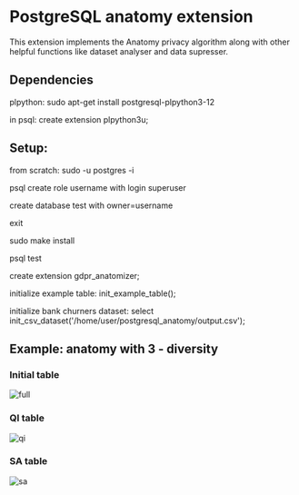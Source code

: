 # PostgreSQL anatomy extension
This extension implements the Anatomy privacy algorithm along with other helpful functions like dataset analyser and data supresser.

## Dependencies

plpython:
sudo apt-get install postgresql-plpython3-12

in psql: create extension plpython3u;

## Setup:

from scratch:
sudo -u postgres -i

psql
create role username with login superuser

create database test with owner=username

exit


sudo make install

psql test

create extension gdpr_anatomizer;

initialize example table: init_example_table();

initialize bank churners dataset: select init_csv_dataset('/home/user/postgresql_anatomy/output.csv');


## Example: anatomy with 3 - diversity

### Initial table
![full](https://i.postimg.cc/qBbdZYXQ/Screenshot-2020-11-19-at-15-33-34.png)

### QI table
![qi](https://i.postimg.cc/VNBx9Hkq/Screenshot-2020-11-19-at-15-34-55.png)

### SA table
![sa](https://i.postimg.cc/Lspd1M24/Screenshot-2020-11-19-at-15-35-10.png)
